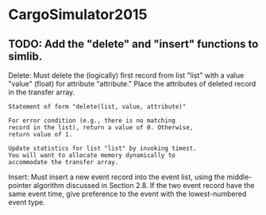 CargoSimulator2015
==================


TODO:  Add the "delete" and "insert" functions to simlib.
---------------------------------------------------------
Delete:
	Must delete the (logically) first record from list
	"list" with a value "value" (float) for attribute
	"attribute."  Place the attributes of deleted record
	in the transfer array. 
	
	Statement of form "delete(list, value, attribute)"
	
	For error condition (e.g., there is no matching 
	record in the list), return a value of 0. Otherwise,
	return value of 1.
	
	Update statistics for list "list" by invoking timest.
	You will want to allocate memory dynamically to
	accommodate the transfer array.
	
Insert:
	Must insert a new event record into the event list, 
	using the middle-pointer algorithm discussed in 
	Section 2.8.  If the two event record have the same
	event time, give preference to the event with the 
	lowest-numbered event type.
